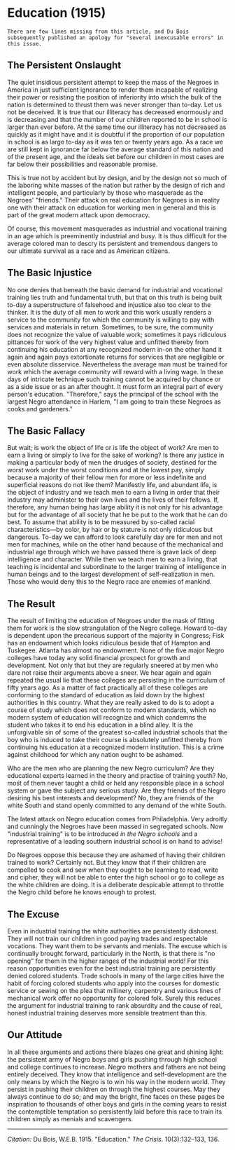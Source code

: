 <!--
title:   Education
author:  Du Bois, W.E.B.
journal: The Crisis
year:    1915
volume:  10
issue:   3
pages:   132-133, 136
-->
# Education (1915)

```{margin}
There are few lines missing from this article, and Du Bois subsequently published an apology for "several inexcusable errors" in this issue.
```

## The Persistent Onslaught

The quiet insidious persistent attempt to keep the mass of the Negroes in America in just sufficient ignorance to render them incapable of realizing their power or resisting the position of inferiority into which the bulk of the nation is determined to thrust them was never stronger than to-day. Let us not be deceived. It is true that our illiteracy has decreased enormously and is decreasing and that the number of our children reported to be in school is larger than ever before. At the same time our illiteracy has not decreased as quickly as it might have and it is doubtful if the proportion of our population in school is as large to-day as it was ten or twenty years ago. As a race we are still kept in ignorance far below the average standard of this nation and of the present age, and the ideals set before our children in most cases are far below their possibilities and reasonable promise.

This is true not by accident but by design, and by the design not so much of the laboring white masses of the nation but rather by the design of rich and intelligent people, and particularly by those who masquerade as the Negroes' "friends." Their attack on real education for Negroes is in reality one with their attack on education for working men in general and this is part of the great modern attack upon democracy.

Of course, this movement masquerades as industrial and vocational training in an age which is preeminently industrial and busy. It is thus difficult for the average colored man to descry its persistent and tremendous dangers to our ultimate survival as a race and as American citizens.

## The Basic Injustice

 No one denies that beneath the basic demand for industrial and vocational training lies truth and fundamental truth, but that on this truth is being built to-day a superstructure of falsehood and injustice also too clear to the thinker. It is the duty of all men to work and this work usually renders a service to the community for which the community is willing to pay with services and materials in return. Sometimes, to be sure, the community does not recognize the value of valuable work; sometimes it pays ridiculous pittances for work of the very highest value and unfitted thereby from continuing his education at any recognized modern in-on the other hand it again and again pays extortionate returns for services that are negligible or even absolute disservice. Nevertheless the average man must be trained for work which the average community will reward with a living wage. In these days of intricate technique such training cannot be acquired by chance or as a side issue or as an after thought. It must form an integral part of every person's education. "Therefore," says the principal of the school with the largest Negro attendance in Harlem, "I am going to train these Negroes as cooks and gardeners."

## The Basic Fallacy

But wait; is work the object of life or is life the object of work? Are men to earn a living or simply to live for the sake of working? Is there any justice in making a particular body of men the drudges of society, destined for the worst work under the worst conditions and at the lowest pay, simply because a majority of their fellow men for more or less indefinite and superficial reasons do not like them? Manifestly life, and abundant life, is the object of industry and we teach men to earn a living in order that their industry may administer to their own lives and the lives of their fellows. If, therefore, any human being has large ability it is not only for his advantage but for the advantage of all society that he be put to the work that he can do best. To assume that ability is to be measured by so-called racial characteristics—by color, by hair or by stature is not only ridiculous but dangerous. To-day we can afford to look carefully day are for men and not men for machines, while on the other hand because of the mechanical and industrial age through which we have passed there is grave lack of deep intelligence and character. While then we teach men to earn a living, that teaching is incidental and subordinate to the larger training of intelligence in human beings and to the largest development of self-realization in men. Those who would deny this to the Negro race are enemies of mankind.

## The Result

The result of limiting the education of Negroes under the mask of fitting them for work is the slow strangulation of the Negro college. Howard to-day is dependent upon the precarious support of the majority in Congress; Fisk has an endowment which looks ridiculous beside that of Hampton and Tuskegee. Atlanta has almost no endowment. None of the five major Negro colleges have today any solid financial prospect for growth and development. Not only that but they are regularly sneered at by men who dare not raise their arguments above a sneer. We hear again and again repeated the usual lie that these colleges are persisting in the curriculum of fifty years ago. As a matter of fact practically all of these colleges are conforming to the standard of education as laid down by the highest authorities in this country. What they are really asked to do is to adopt a course of study which does not conform to modern standards, which no modern system of education will recognize and which condemns the student who takes it to end his education in a blind alley. It is the unforgivable sin of some of the greatest so-called industrial schools that the boy who is induced to take their course is absolutely unfitted thereby from continuing his education at a recognized modern institution. This is a crime against childhood for which any nation ought to be ashamed.

Who are the men who are planning the new Negro curriculum? Are they educational experts learned in the theory and practise of training youth? No, most of them never taught a child or held any responsible place in a school system or gave the subject any serious study. Are they friends of the Negro desiring his best interests and development? No, they are friends of the white South and stand openly committed to any demand of the white South.

The latest attack on Negro education comes from Philadelphia. Very adroitly and cunningly the Negroes have been massed in segregated schools. Now "industrial training" is to be introduced *in the Negro schools* and a representative of a leading southern industrial school is on hand to advise!

Do Negroes oppose this because they are ashamed of having their children trained to work? Certainly not. But they know that if their children are compelled to cook and sew when they ought to be learning to read, write and cipher, they will not be able to enter the high school or go to college as the white children are doing. It is a deliberate despicable attempt to throttle the Negro child before he knows enough to protest.

## The Excuse

 Even in industrial training the white authorities are persistently dishonest. They will not train our children in good paying trades and respectable vocations. They want them to be servants and menials. The excuse which is continually brought forward, particularly in the North, is that there is "no opening" for them in the higher ranges of the industrial world! For this reason opportunities even for the best industrial training are persistently denied colored students. Trade schools in many of the large cities have the habit of forcing colored students who apply into the courses for domestic service or sewing on the plea that millinery, carpentry and various lines of mechanical work offer no opportunity for colored folk. Surely this reduces the argument for industrial training to rank absurdity and the cause of real, honest industrial training deserves more sensible treatment than this.

## Our Attitude

In all these arguments and actions there blazes one great and shining light: the persistent army of Negro boys and girls pushing through high school and college continues to increase. Negro mothers and fathers are not being entirely deceived. They know that intelligence and self-development are the only means by which the Negro is to win his way in the modern world. They persist in pushing their children on through the highest courses. May they always continue to do so; and may the bright, fine faces on these pages be inspiration to thousands of other boys and girls in the coming years to resist the contemptible temptation so persistently laid before this race to train its children simply as menials and scavengers.

______
*Citation:* Du Bois, W.E.B. 1915. "Education." *The Crisis*. 10(3):132&ndash;133, 136.
